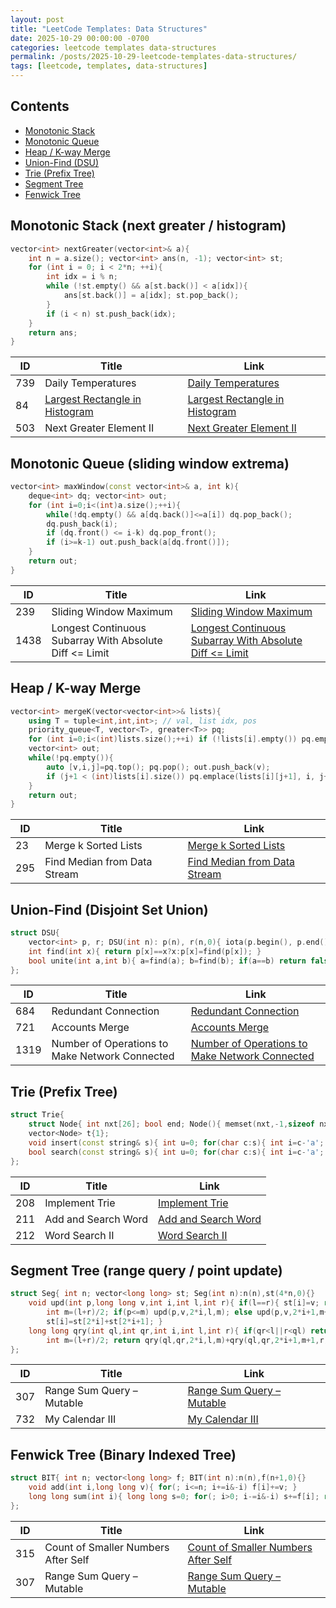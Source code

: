 ```yaml
---
layout: post
title: "LeetCode Templates: Data Structures"
date: 2025-10-29 00:00:00 -0700
categories: leetcode templates data-structures
permalink: /posts/2025-10-29-leetcode-templates-data-structures/
tags: [leetcode, templates, data-structures]
---
```


## Contents

- [Monotonic Stack](#monotonic-stack-next-greater--histogram)
- [Monotonic Queue](#monotonic-queue-sliding-window-extrema)
- [Heap / K-way Merge](#heap--k-way-merge)
- [Union-Find (DSU)](#union-find-disjoint-set-union)
- [Trie (Prefix Tree)](#trie-prefix-tree)
- [Segment Tree](#segment-tree-range-query--point-update)
- [Fenwick Tree](#fenwick-tree-binary-indexed-tree)

## Monotonic Stack (next greater / histogram)

```cpp
vector<int> nextGreater(vector<int>& a){
    int n = a.size(); vector<int> ans(n, -1); vector<int> st;
    for (int i = 0; i < 2*n; ++i){
        int idx = i % n;
        while (!st.empty() && a[st.back()] < a[idx]){
            ans[st.back()] = a[idx]; st.pop_back();
        }
        if (i < n) st.push_back(idx);
    }
    return ans;
}
```

| ID | Title | Link |
|---|---|---|
| 739 | Daily Temperatures | [Daily Temperatures](https://leetcode.com/problems/daily-temperatures/) |
| 84 | [Largest Rectangle in Histogram](https://robinali34.github.io/blog_leetcode/posts/2025-10-20-hard-84-largest-rectangle-in-histogram/) | [Largest Rectangle in Histogram](https://leetcode.com/problems/largest-rectangle-in-histogram/) |
| 503 | Next Greater Element II | [Next Greater Element II](https://leetcode.com/problems/next-greater-element-ii/) |

## Monotonic Queue (sliding window extrema)

```cpp
vector<int> maxWindow(const vector<int>& a, int k){
    deque<int> dq; vector<int> out;
    for (int i=0;i<(int)a.size();++i){
        while(!dq.empty() && a[dq.back()]<=a[i]) dq.pop_back();
        dq.push_back(i);
        if (dq.front() <= i-k) dq.pop_front();
        if (i>=k-1) out.push_back(a[dq.front()]);
    }
    return out;
}
```

| ID | Title | Link |
|---|---|---|
| 239 | Sliding Window Maximum | [Sliding Window Maximum](https://leetcode.com/problems/sliding-window-maximum/) |
| 1438 | Longest Continuous Subarray With Absolute Diff <= Limit | [Longest Continuous Subarray With Absolute Diff <= Limit](https://leetcode.com/problems/longest-continuous-subarray-with-absolute-diff-less-than-or-equal-to-limit/) |

## Heap / K-way Merge

```cpp
vector<int> mergeK(vector<vector<int>>& lists){
    using T = tuple<int,int,int>; // val, list idx, pos
    priority_queue<T, vector<T>, greater<T>> pq;
    for (int i=0;i<(int)lists.size();++i) if (!lists[i].empty()) pq.emplace(lists[i][0], i, 0);
    vector<int> out;
    while(!pq.empty()){
        auto [v,i,j]=pq.top(); pq.pop(); out.push_back(v);
        if (j+1 < (int)lists[i].size()) pq.emplace(lists[i][j+1], i, j+1);
    }
    return out;
}
```

| ID | Title | Link |
|---|---|---|
| 23 | Merge k Sorted Lists | [Merge k Sorted Lists](https://leetcode.com/problems/merge-k-sorted-lists/) |
| 295 | Find Median from Data Stream | [Find Median from Data Stream](https://leetcode.com/problems/find-median-from-data-stream/) |

## Union-Find (Disjoint Set Union)

```cpp
struct DSU{
    vector<int> p, r; DSU(int n): p(n), r(n,0){ iota(p.begin(), p.end(), 0);} 
    int find(int x){ return p[x]==x?x:p[x]=find(p[x]); }
    bool unite(int a,int b){ a=find(a); b=find(b); if(a==b) return false; if(r[a]<r[b]) swap(a,b); p[b]=a; if(r[a]==r[b]) ++r[a]; return true; }
};
```

| ID | Title | Link |
|---|---|---|
| 684 | Redundant Connection | [Redundant Connection](https://leetcode.com/problems/redundant-connection/) |
| 721 | Accounts Merge | [Accounts Merge](https://leetcode.com/problems/accounts-merge/) |
| 1319 | Number of Operations to Make Network Connected | [Number of Operations to Make Network Connected](https://leetcode.com/problems/number-of-operations-to-make-network-connected/) |

## Trie (Prefix Tree)

```cpp
struct Trie{
    struct Node{ int nxt[26]; bool end; Node(){ memset(nxt,-1,sizeof nxt); end=false; } };
    vector<Node> t{1};
    void insert(const string& s){ int u=0; for(char c:s){ int i=c-'a'; if(t[u].nxt[i]==-1){ t[u].nxt[i]=t.size(); t.emplace_back(); } u=t[u].nxt[i]; } t[u].end=true; }
    bool search(const string& s){ int u=0; for(char c:s){ int i=c-'a'; if((u=t[u].nxt[i])==-1) return false; } return t[u].end; }
};
```

| ID | Title | Link |
|---|---|---|
| 208 | Implement Trie | [Implement Trie](https://leetcode.com/problems/implement-trie-prefix-tree/) |
| 211 | Add and Search Word | [Add and Search Word](https://leetcode.com/problems/design-add-and-search-words-data-structure/) |
| 212 | Word Search II | [Word Search II](https://leetcode.com/problems/word-search-ii/) |

## Segment Tree (range query / point update)

```cpp
struct Seg{ int n; vector<long long> st; Seg(int n):n(n),st(4*n,0){}
    void upd(int p,long long v,int i,int l,int r){ if(l==r){ st[i]=v; return; }
        int m=(l+r)/2; if(p<=m) upd(p,v,2*i,l,m); else upd(p,v,2*i+1,m+1,r);
        st[i]=st[2*i]+st[2*i+1]; }
    long long qry(int ql,int qr,int i,int l,int r){ if(qr<l||r<ql) return 0; if(ql<=l&&r<=qr) return st[i];
        int m=(l+r)/2; return qry(ql,qr,2*i,l,m)+qry(ql,qr,2*i+1,m+1,r); }
};
```

| ID | Title | Link |
|---|---|---|
| 307 | Range Sum Query – Mutable | [Range Sum Query – Mutable](https://leetcode.com/problems/range-sum-query-mutable/) |
| 732 | My Calendar III | [My Calendar III](https://leetcode.com/problems/my-calendar-iii/) |

## Fenwick Tree (Binary Indexed Tree)

```cpp
struct BIT{ int n; vector<long long> f; BIT(int n):n(n),f(n+1,0){}
    void add(int i,long long v){ for(; i<=n; i+=i&-i) f[i]+=v; }
    long long sum(int i){ long long s=0; for(; i>0; i-=i&-i) s+=f[i]; return s; }
};
```

| ID | Title | Link |
|---|---|---|
| 315 | Count of Smaller Numbers After Self | [Count of Smaller Numbers After Self](https://leetcode.com/problems/count-of-smaller-numbers-after-self/) |
| 307 | Range Sum Query – Mutable | [Range Sum Query – Mutable](https://leetcode.com/problems/range-sum-query-mutable/) |
